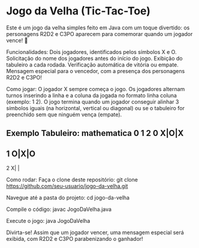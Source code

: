 # Jogo da Velha (Tic-Tac-Toe)
Este é um jogo da velha simples feito em Java com um toque divertido: os personagens R2D2 e C3PO aparecem para comemorar quando um jogador vence! 🎉

Funcionalidades:
Dois jogadores, identificados pelos símbolos X e O.
Solicitação do nome dos jogadores antes do início do jogo.
Exibição do tabuleiro a cada rodada.
Verificação automática de vitória ou empate.
Mensagem especial para o vencedor, com a presença dos personagens R2D2 e C3PO!

Como jogar:
O jogador X sempre começa o jogo.
Os jogadores alternam turnos inserindo a linha e a coluna da jogada no formato linha coluna (exemplo: 1 2).
O jogo termina quando um jogador conseguir alinhar 3 símbolos iguais (na horizontal, vertical ou diagonal) ou se o tabuleiro for preenchido sem que ninguém vença (empate).

Exemplo Tabuleiro:
mathematica
   0 1 2
0  X|O|X
   -----
1  O|X|O
   -----
2  X| | 


Como rodar:
Faça o clone deste repositório:
git clone https://github.com/seu-usuario/jogo-da-velha.git


Navegue até a pasta do projeto:
cd jogo-da-velha

Compile o código:
javac JogoDaVelha.java

Execute o jogo:
java JogoDaVelha

Divirta-se!
Assim que um jogador vencer, uma mensagem especial será exibida, com R2D2 e C3PO parabenizando o ganhador!
